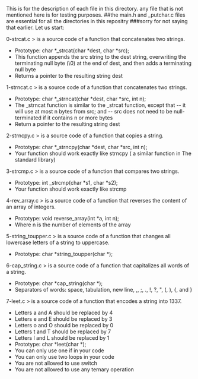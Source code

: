 This is for the description of each file in this directory.
any file that is not mentioned here is for testing purposes.
##the main.h and \_putchar.c files are essential for all the directories in this repositry
###sorry for not saying that earlier.
Let us start:

0-strcat.c > is a source code of a function that concatenates two strings.
- Prototype: char *_strcat(char *dest, char *src);
- This function appends the src string to the dest string, overwriting the terminating null byte (\0) at the end of dest, and then adds a terminating null byte
- Returns a pointer to the resulting string dest

1-strncat.c > is a source code of a function that concatenates two strings.
- Prototype: char *_strncat(char *dest, char *src, int n);
- The _strncat function is similar to the _strcat function, except that
-- it will use at most n bytes from src; and
-- src does not need to be null-terminated if it contains n or more bytes
- Return a pointer to the resulting string dest

2-strncpy.c > is a source code of a function that copies a string.
- Prototype: char *_strncpy(char *dest, char *src, int n);
- Your function should work exactly like strncpy ( a similar function in The standard library)

3-strcmp.c > is a source code of a function that compares two strings.
- Prototype: int _strcmp(char *s1, char *s2);
- Your function should work exactly like strcmp

4-rev_array.c > is a source code of a function that reverses the content of an array of integers.
- Prototype: void reverse_array(int *a, int n);
- Where n is the number of elements of the array

5-string_toupper.c > is a source code of a function that changes all lowercase letters of a string to uppercase.
- Prototype: char *string_toupper(char *);

6-cap_string.c > is a source code of a function that capitalizes all words of a string.
- Prototype: char *cap_string(char *);
- Separators of words: space, tabulation, new line, ,, ;, ., !, ?, ", (, ), {, and }

7-leet.c > is a source code of a function that encodes a string into 1337.
- Letters a and A should be replaced by 4
- Letters e and E should be replaced by 3
- Letters o and O should be replaced by 0
- Letters t and T should be replaced by 7
- Letters l and L should be replaced by 1
- Prototype: char *leet(char *);
- You can only use one if in your code
- You can only use two loops in your code
- You are not allowed to use switch
- You are not allowed to use any ternary operation
